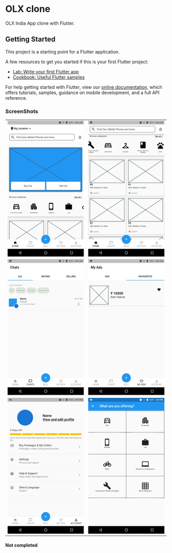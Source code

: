 # OLX clone

OLX India App clone with Flutter.

## Getting Started

This project is a starting point for a Flutter application.

A few resources to get you started if this is your first Flutter project:

- [Lab: Write your first Flutter app](https://flutter.dev/docs/get-started/codelab)
- [Cookbook: Useful Flutter samples](https://flutter.dev/docs/cookbook)

For help getting started with Flutter, view our
[online documentation](https://flutter.dev/docs), which offers tutorials,
samples, guidance on mobile development, and a full API reference.

### ScreenShots

| | |
| --- |--- |
| <img src="./screenshot/Screenshot_20211016-084538.jpeg" width="300" alt=""> | <img src="/screenshot/Screenshot_20211016-084601.jpeg" width="300" alt=""> |
| <img src="/screenshot/Screenshot_20211016-084613.jpeg" width="300" alt=""> | <img src="/screenshot/Screenshot_20211016-084639.jpeg" width="300" alt=""> |
| <img src="/screenshot/Screenshot_20211016-150800.jpeg" width="300" alt=""> | <img src="/screenshot/Screenshot_20211016-153517.jpeg" width="300" alt=""> |

#### Not completed
